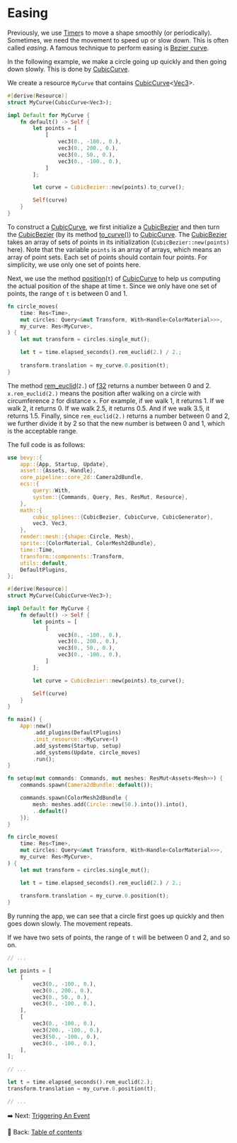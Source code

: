# Easing

Previously, we use [Timer](https://docs.rs/bevy/latest/bevy/time/struct.Timer.html)s to move a shape smoothly (or periodically).
Sometimes, we need the movement to speed up or slow down.
This is often called *easing*.
A famous technique to perform easing is [Bezier curve](https://en.wikipedia.org/wiki/B%C3%A9zier_curve).

In the following example, we make a circle going up quickly and then going down slowly.
This is done by [CubicCurve](https://docs.rs/bevy/latest/bevy/math/cubic_splines/struct.CubicCurve.html).

We create a resource `MyCurve` that contains [CubicCurve](https://docs.rs/bevy/latest/bevy/math/cubic_splines/struct.CubicCurve.html)<[Vec3](https://docs.rs/bevy/latest/bevy/math/struct.Vec3.html)>.

```rust
#[derive(Resource)]
struct MyCurve(CubicCurve<Vec3>);

impl Default for MyCurve {
    fn default() -> Self {
        let points = [
            [
                vec3(0., -100., 0.),
                vec3(0., 200., 0.),
                vec3(0., 50., 0.),
                vec3(0., -100., 0.),
            ]
        ];

        let curve = CubicBezier::new(points).to_curve();

        Self(curve)
    }
}
```

To construct a [CubicCurve](https://docs.rs/bevy/latest/bevy/math/cubic_splines/struct.CubicCurve.html), we first initialize a [CubicBezier](https://docs.rs/bevy/latest/bevy/math/cubic_splines/struct.CubicBezier.html) and then turn the [CubicBezier](https://docs.rs/bevy/latest/bevy/math/cubic_splines/struct.CubicBezier.html) (by its method [to_curve()](https://docs.rs/bevy/latest/bevy/math/cubic_splines/struct.CubicBezier.html#method.to_curve)) to [CubicCurve](https://docs.rs/bevy/latest/bevy/math/cubic_splines/struct.CubicCurve.html).
The [CubicBezier](https://docs.rs/bevy/latest/bevy/math/cubic_splines/struct.CubicBezier.html) takes an array of sets of points in its initialization (`CubicBezier::new(points)` here).
Note that the variable `points` is an array of arrays, which means an array of point sets.
Each set of points should contain four points.
For simplicity, we use only one set of points here.

Next, we use the method [position](https://docs.rs/bevy/latest/bevy/math/cubic_splines/struct.CubicCurve.html#method.position)\(`t`) of [CubicCurve](https://docs.rs/bevy/latest/bevy/math/cubic_splines/struct.CubicCurve.html) to help us computing the actual position of the shape at time `t`.
Since we only have one set of points, the range of `t` is between 0 and 1.

```rust
fn circle_moves(
    time: Res<Time>,
    mut circles: Query<&mut Transform, With<Handle<ColorMaterial>>>,
    my_curve: Res<MyCurve>,
) {
    let mut transform = circles.single_mut();

    let t = time.elapsed_seconds().rem_euclid(2.) / 2.;
    
    transform.translation = my_curve.0.position(t);
}
```

The method [rem_euclid](https://doc.rust-lang.org/std/primitive.f32.html#method.rem_euclid)\(`2.`) of [f32](https://doc.rust-lang.org/std/primitive.f32.html) returns a number between 0 and 2.
`x.rem_euclid(2.)` means the position after walking on a circle with circumference `2` for distance `x`.
For example, if we walk 1, it returns 1.
If we walk 2, it returns 0.
If we walk 2.5, it returns 0.5.
And if we walk 3.5, it returns 1.5.
Finally, since `rem_euclid(2.)` returns a number between 0 and 2, we further divide it by 2 so that the new number is between 0 and 1, which is the acceptable range.

The full code is as follows:

```rust
use bevy::{
    app::{App, Startup, Update},
    asset::{Assets, Handle},
    core_pipeline::core_2d::Camera2dBundle,
    ecs::{
        query::With,
        system::{Commands, Query, Res, ResMut, Resource},
    },
    math::{
        cubic_splines::{CubicBezier, CubicCurve, CubicGenerator},
        vec3, Vec3,
    },
    render::mesh::{shape::Circle, Mesh},
    sprite::{ColorMaterial, ColorMesh2dBundle},
    time::Time,
    transform::components::Transform,
    utils::default,
    DefaultPlugins,
};

#[derive(Resource)]
struct MyCurve(CubicCurve<Vec3>);

impl Default for MyCurve {
    fn default() -> Self {
        let points = [
            [
                vec3(0., -100., 0.),
                vec3(0., 200., 0.),
                vec3(0., 50., 0.),
                vec3(0., -100., 0.),
            ]
        ];

        let curve = CubicBezier::new(points).to_curve();

        Self(curve)
    }
}

fn main() {
    App::new()
        .add_plugins(DefaultPlugins)
        .init_resource::<MyCurve>()
        .add_systems(Startup, setup)
        .add_systems(Update, circle_moves)
        .run();
}

fn setup(mut commands: Commands, mut meshes: ResMut<Assets<Mesh>>) {
    commands.spawn(Camera2dBundle::default());

    commands.spawn(ColorMesh2dBundle {
        mesh: meshes.add(Circle::new(50.).into()).into(),
        ..default()
    });
}

fn circle_moves(
    time: Res<Time>,
    mut circles: Query<&mut Transform, With<Handle<ColorMaterial>>>,
    my_curve: Res<MyCurve>,
) {
    let mut transform = circles.single_mut();

    let t = time.elapsed_seconds().rem_euclid(2.) / 2.;
    
    transform.translation = my_curve.0.position(t);
}
```

By running the app, we can see that a circle first goes up quickly and then goes down slowly.
The movement repeats.

If we have two sets of points, the range of `t` will be between 0 and 2, and so on.

```rust
// ...

let points = [
    [
        vec3(0., -100., 0.),
        vec3(0., 200., 0.),
        vec3(0., 50., 0.),
        vec3(0., -100., 0.),
    ],
    [
        vec3(0., -100., 0.),
        vec3(200., -100., 0.),
        vec3(50., -100., 0.),
        vec3(0., -100., 0.),
    ],
];

// ...

let t = time.elapsed_seconds().rem_euclid(2.);
transform.translation = my_curve.0.position(t);

// ...
```

:arrow_right:  Next: [Triggering An Event](./triggering_an_event.md)

:blue_book: Back: [Table of contents](./../README.md)
